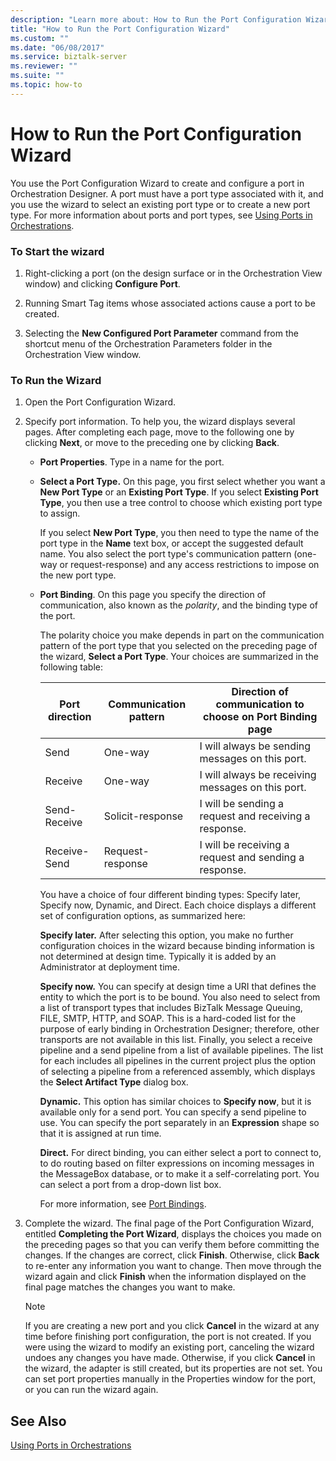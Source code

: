 ```yaml
---
description: "Learn more about: How to Run the Port Configuration Wizard"
title: "How to Run the Port Configuration Wizard"
ms.custom: ""
ms.date: "06/08/2017"
ms.service: biztalk-server
ms.reviewer: ""
ms.suite: ""
ms.topic: how-to
---
```

# How to Run the Port Configuration Wizard
You use the Port Configuration Wizard to create and configure a port in Orchestration Designer. A port must have a port type associated with it, and you use the wizard to select an existing port type or to create a new port type. For more information about ports and port types, see [Using Ports in Orchestrations](../core/using-ports-in-orchestrations.md).  
  
### To Start the wizard  
  
1.  Right-clicking a port (on the design surface or in the Orchestration View window) and clicking **Configure Port**.  
  
2.  Running Smart Tag items whose associated actions cause a port to be created.  
  
3.  Selecting the **New Configured Port Parameter** command from the shortcut menu of the Orchestration Parameters folder in the Orchestration View window.  
  
### To Run the Wizard  
  
1.  Open the Port Configuration Wizard.  
  
2.  Specify port information. To help you, the wizard displays several pages. After completing each page, move to the following one by clicking **Next**, or move to the preceding one by clicking **Back**.  
  
    -   **Port Properties**. Type in a name for the port.  
  
    -   **Select a Port Type.** On this page, you first select whether you want a **New Port Type** or an **Existing Port Type**. If you select **Existing Port Type**, you then use a tree control to choose which existing port type to assign.  
  
         If you select **New Port Type**, you then need to type the name of the port type in the **Name** text box, or accept the suggested default name. You also select the port type's communication pattern (one-way or request-response) and any access restrictions to impose on the new port type.  
  
    -   **Port Binding**. On this page you specify the direction of communication, also known as the *polarity*, and the binding type of the port.  
  
         The polarity choice you make depends in part on the communication pattern of the port type that you selected on the preceding page of the wizard, **Select a Port Type**. Your choices are summarized in the following table:  
  
        |Port direction|Communication pattern|Direction of communication to choose on Port Binding page|  
        |--------------------|---------------------------|---------------------------------------------------------------|  
        |Send|One-way|I will always be sending messages on this port.|  
        |Receive|One-way|I will always be receiving messages on this port.|  
        |Send-Receive|Solicit-response|I will be sending a request and receiving a response.|  
        |Receive-Send|Request-response|I will be receiving a request and sending a response.|  
  
         You have a choice of four different binding types: Specify later, Specify now, Dynamic, and Direct. Each choice displays a different set of configuration options, as summarized here:  
  
         **Specify later.** After selecting this option, you make no further configuration choices in the wizard because binding information is not determined at design time. Typically it is added by an Administrator at deployment time.  
  
         **Specify now.** You can specify at design time a URI that defines the entity to which the port is to be bound. You also need to select from a list of transport types that includes BizTalk Message Queuing, FILE, SMTP, HTTP, and SOAP. This is a hard-coded list for the purpose of early binding in Orchestration Designer; therefore, other transports are not available in this list. Finally, you select a receive pipeline and a send pipeline from a list of available pipelines. The list for each includes all pipelines in the current project plus the option of selecting a pipeline from a referenced assembly, which displays the **Select Artifact Type** dialog box.  
  
         **Dynamic.** This option has similar choices to **Specify now**, but it is available only for a send port. You can specify a send pipeline to use. You can specify the port separately in an **Expression** shape so that it is assigned at run time.  
  
         **Direct.** For direct binding, you can either select a port to connect to, to do routing based on filter expressions on incoming messages in the MessageBox database, or to make it a self-correlating port. You can select a port from a drop-down list box.  
  
         For more information, see [Port Bindings](../core/port-bindings.md).  
  
3.  Complete the wizard. The final page of the Port Configuration Wizard, entitled **Completing the Port Wizard**, displays the choices you made on the preceding pages so that you can verify them before committing the changes. If the changes are correct, click **Finish**. Otherwise, click **Back** to re-enter any information you want to change. Then move through the wizard again and click **Finish** when the information displayed on the final page matches the changes you want to make.  
  
    > [!NOTE]
    >  If you are creating a new port and you click **Cancel** in the wizard at any time before finishing port configuration, the port is not created. If you were using the wizard to modify an existing port, canceling the wizard undoes any changes you have made. Otherwise, if you click **Cancel** in the wizard, the adapter is still created, but its properties are not set. You can set port properties manually in the Properties window for the port, or you can run the wizard again.  
  
## See Also  
 [Using Ports in Orchestrations](../core/using-ports-in-orchestrations.md)
